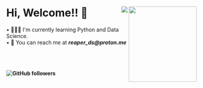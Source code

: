 <html>
<head>
<h1>
Hi, Welcome!! 👋 <img src ="https://media.tenor.com/NCRHhqkXrJYAAAAi/programmers-go-internet.gif"/ align ="right" height ="200" width ="180">
<img src = "https://komarev.com/ghpvc/?username=Reaper-bits&color=red&label=PROFILE+VIEWS&style=for-the-badge" align="right"/>
</h1>

</head>

<body>
• 🧑🏻‍💻 I'm currently learning Python and Data Science. <br>
• 📧 You can reach me at <b><i>reaper_ds@proton.me</i><b> <br>

<br>
<br>
<br>

![GitHub followers](https://img.shields.io/github/followers/Reaper-bits?style=social)
</body>
</html>

